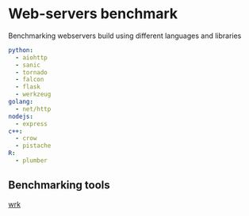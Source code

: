 # Web-servers benchmark

Benchmarking webservers build using different languages and libraries

```yaml
python:
  - aiohttp
  - sanic
  - tornado
  - falcon
  - flask
  - werkzeug
golang:
  - net/http
nodejs:
  - express
c++:
  - crow
  - pistache
R:
  - plumber
```

## Benchmarking tools

<a href="https://github.com/wg/wrk/" target="_blank">wrk</a>
